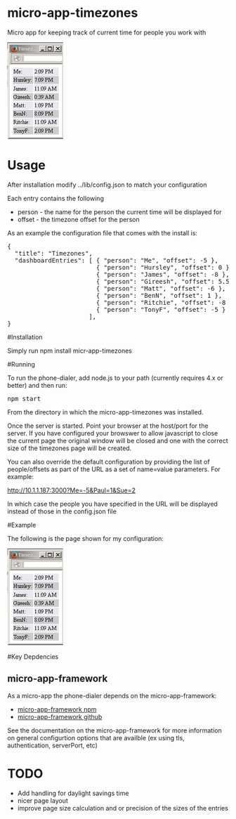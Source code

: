 # micro-app-timezones

Micro app for keeping track of current time for people you work with

![sample timezones page](https://raw.githubusercontent.com/mhdawson/micro-app-timezones/master/pictures/timezones-window.jpg)

# Usage

After installation modify ../lib/config.json to match your configuration

Each entry contains the following

* person - the name for the person the current time will be displayed for
* offset - the timezone offset for the person

As an example the configuration file that comes with the install is:

<PRE>
{
  "title": "Timezones",
  "dashboardEntries": [ { "person": "Me", "offset": -5 },
                        { "person": "Hursley", "offset": 0 },
                        { "person": "James", "offset": -8 },
                        { "person": "Gireesh", "offset": 5.5  },
                        { "person": "Matt", "offset": -6 },
                        { "person": "BenN", "offset": 1 },
                        { "person": "Ritchie", "offset": -8 },
                        { "person": "TonyF", "offset": -5 }
                      ],
}
</PRE>

#Installation

Simply run npm install micr-app-timezones

#Running

To run the phone-dialer, add node.js to your path (currently requires 4.x or better) and
then run:

<PRE>
npm start
</PRE>

From the directory in which the micro-app-timezones was installed.

Once the server is started. Point your browser at the host/port for the server.
If you have configured your browswer to allow javascript to close the current page
the original window will be closed and one with the correct size of the timezones page
will be created.

You can also override the default configuration by providing the list of people/offsets
as part of the URL as a set of name=value parameters.  For example:

http://10.1.1.187:3000?Me=-5&Paul=1&Sue=2

In which case the people you have specified in the URL will be displayed instead of
those in the config.json file


#Example

The following is the page shown for my configuration:

![sample timezones page](https://raw.githubusercontent.com/mhdawson/micro-app-timezones/master/pictures/timezones-window.jpg)

#Key Depdencies

## micro-app-framework
As a micro-app the phone-dialer depends on the micro-app-framework:

* [micro-app-framework npm](https://www.npmjs.com/package/micro-app-framework)
* [micro-app-framework github](https://github.com/mhdawson/micro-app-framework)

See the documentation on the micro-app-framework for more information on general
configurtion options that are availble (ex using tls, authentication, serverPort, etc)

# TODO

* Add handling for daylight savings time
* nicer page layout
* improve page size calculation and or precision of the sizes of the entries
